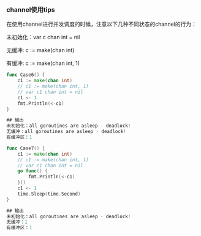 ### channel使用tips

在使用channel进行并发调度的时候，注意以下几种不同状态的channel的行为：

未初始化：var c chan int = nil

无缓冲: c := make(chan int)

有缓冲: c := make(chan int, 1)



```go
func Case6() {
	c1 := make(chan int)
	// c1 := make(chan int, 1)
    // var c1 chan int = nil
	c1 <- 1
	fmt.Println(<-c1)
}

## 输出
未初始化：all goroutines are asleep - deadlock!
无缓冲：all goroutines are asleep - deadlock!
有缓冲区：1

func Case7() {
	c1 := make(chan int)
	// c1 := make(chan int, 1)
    // var c1 chan int = nil
	go func() {
		fmt.Println(<-c1)
	}()
	c1 <- 1
    time.Sleep(time.Second)
}

## 输出
未初始化：all goroutines are asleep - deadlock!
无缓冲：1
有缓冲区：1


```









###  				